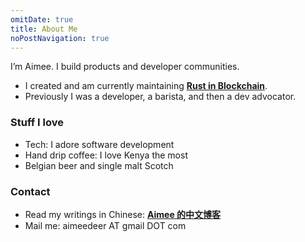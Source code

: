 ```yaml
---
omitDate: true
title: About Me 
noPostNavigation: true
---
```


I’m Aimee. I build products and developer communities.

- I created and am currently maintaining [**Rust in Blockchain**](https://rustinblockchain.org/). 
- Previously I was a developer, a barista, and then a dev advocator.

### Stuff I love
- Tech: I adore software development
- Hand drip coffee: I love Kenya the most
- Belgian beer and single malt Scotch 

### Contact
- Read my writings in Chinese: [**Aimee 的中文博客**](https://newhacker.org)
- Mail me: aimeedeer AT gmail DOT com
